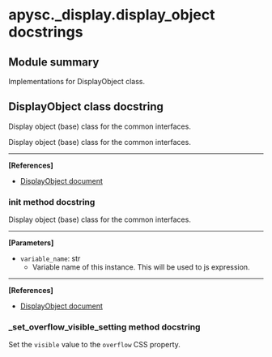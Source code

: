 # apysc._display.display_object docstrings

## Module summary

Implementations for DisplayObject class.

## DisplayObject class docstring

Display object (base) class for the common interfaces.

Display object (base) class for the common interfaces.<hr>

**[References]**

- [DisplayObject document](https://simon-ritchie.github.io/apysc/display_object.html)

### __init__ method docstring

Display object (base) class for the common interfaces.<hr>

**[Parameters]**

- `variable_name`: str
  - Variable name of this instance. This will be used to js expression.

<hr>

**[References]**

- [DisplayObject document](https://simon-ritchie.github.io/apysc/display_object.html)

### _set_overflow_visible_setting method docstring

Set the `visible` value to the `overflow` CSS property.